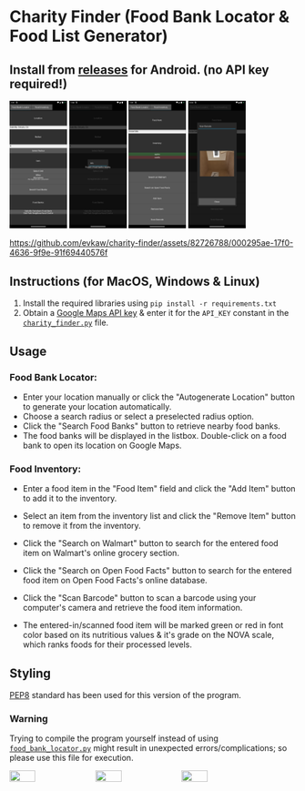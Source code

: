 # Charity Finder (Food Bank Locator & Food List Generator)

## Install from [releases](https://github.com/evkaw/charity-finder/releases/tag/release) for Android. (no API key required!)

<img src="https://github.com/evkaw/charity-finder/blob/main/image4.png" width=20% height=20%> <img src="https://github.com/evkaw/charity-finder/blob/main/image1.png" width=20% height=20%> <img src="https://github.com/evkaw/charity-finder/blob/main/image3.png" width=20% height=20%> <img src="https://github.com/evkaw/charity-finder/blob/main/image5.png" width=20% height=20%>

https://github.com/evkaw/charity-finder/assets/82726788/000295ae-17f0-4636-9f9e-91f69440576f

## Instructions (for MacOS, Windows & Linux)
1. Install the required libraries using `pip install -r requirements.txt`
2. Obtain a [Google Maps API key](https://developers.google.com/maps/documentation/embed/get-api-key) & enter it for the `API_KEY` constant in the [`charity_finder.py`](https://github.com/evkaw/food-bank-locator/blob/main/charity_finder.py) file.

## Usage

### Food Bank Locator:

- Enter your location manually or click the "Autogenerate Location" button to generate your location automatically.
- Choose a search radius or select a preselected radius option.
- Click the "Search Food Banks" button to retrieve nearby food banks.
- The food banks will be displayed in the listbox. Double-click on a food bank to open its location on Google Maps.

### Food Inventory:

- Enter a food item in the "Food Item" field and click the "Add Item" button to add it to the inventory.
- Select an item from the inventory list and click the "Remove Item" button to remove it from the inventory.
- Click the "Search on Walmart" button to search for the entered food item on Walmart's online grocery section.
- Click the "Search on Open Food Facts" button to search for the entered food item on Open Food Facts's online database.
- Click the "Scan Barcode" button to scan a barcode using your computer's camera and retrieve the food item information.

- The entered-in/scanned food item will be marked green or red in font color based on its nutritious values & it's grade on the NOVA scale, which ranks foods for their processed levels.

## Styling

[PEP8](https://peps.python.org/pep-0008/) standard has been used for this version of the program.

### Warning

Trying to compile the program yourself instead of using [`food_bank_locator.py`](https://github.com/evkaw/food-bank-locator/blob/main/food_bank_locator.py) might result in unexpected errors/complications; so please use this file for execution.

<img src="https://github.com/evkaw/charity-finder/assets/82726788/ad2239b2-e7e0-48a7-878c-244486c4f3bb" width=30% height=30%><img src="https://github.com/evkaw/charity-finder/assets/82726788/ac161f30-5ea0-4069-a22f-740552dc2c05" width=30% height=30%><img src="https://github.com/evkaw/charity-finder/assets/82726788/70316412-8d7b-41e3-8723-748e4861e7fd" width=30% height=30%>
